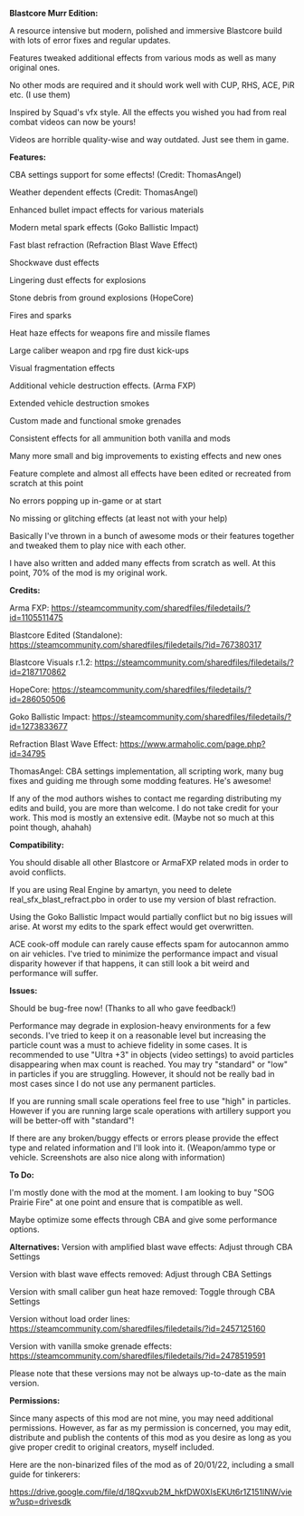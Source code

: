 **Blastcore Murr Edition:**

A resource intensive but modern, polished and immersive Blastcore build with lots of error fixes and regular updates.

Features tweaked additional effects from various mods as well as many original ones.

No other mods are required and it should work well with CUP, RHS, ACE, PiR etc. (I use them)

Inspired by Squad's vfx style. All the effects you wished you had from real combat videos can now be yours!

Videos are horrible quality-wise and way outdated. Just see them in game.




**Features:**

CBA settings support for some effects! (Credit: ThomasAngel)

Weather dependent effects (Credit: ThomasAngel)

Enhanced bullet impact effects for various materials

Modern metal spark effects (Goko Ballistic Impact)

Fast blast refraction (Refraction Blast Wave Effect)

Shockwave dust effects

Lingering dust effects for explosions

Stone debris from ground explosions (HopeCore)

Fires and sparks

Heat haze effects for weapons fire and missile flames

Large caliber weapon and rpg fire dust kick-ups

Visual fragmentation effects

Additional vehicle destruction effects. (Arma FXP)

Extended vehicle destruction smokes

Custom made and functional smoke grenades

Consistent effects for all ammunition both vanilla and mods

Many more small and big improvements to existing effects and new ones

Feature complete and almost all effects have been edited or recreated from scratch at this point

No errors popping up in-game or at start

No missing or glitching effects (at least not with your help)

Basically I've thrown in a bunch of awesome mods or their features together and tweaked them to play nice with each other.

I have also written and added many effects from scratch as well. At this point, 70% of the mod is my original work.




**Credits:**

Arma FXP: https://steamcommunity.com/sharedfiles/filedetails/?id=1105511475

Blastcore Edited (Standalone): https://steamcommunity.com/sharedfiles/filedetails/?id=767380317

Blastcore Visuals r.1.2: https://steamcommunity.com/sharedfiles/filedetails/?id=2187170862

HopeCore: https://steamcommunity.com/sharedfiles/filedetails/?id=286050506

Goko Ballistic Impact: https://steamcommunity.com/sharedfiles/filedetails/?id=1273833677

Refraction Blast Wave Effect: https://www.armaholic.com/page.php?id=34795

ThomasAngel: CBA settings implementation, all scripting work, many bug fixes and guiding me through some modding features. He's awesome!

If any of the mod authors wishes to contact me regarding distributing my edits and build, you are more than welcome. I do not take credit for your work. This mod is mostly an extensive edit. (Maybe not so much at this point though, ahahah)



**Compatibility:**

You should disable all other Blastcore or ArmaFXP related mods in order to avoid conflicts.

If you are using Real Engine by amartyn, you need to delete real_sfx_blast_refract.pbo in order to use my version of blast refraction.

Using the Goko Ballistic Impact would partially conflict but no big issues will arise. At worst my edits to the spark effect would get overwritten.

ACE cook-off module can rarely cause effects spam for autocannon ammo on air vehicles. I've tried to minimize the performance impact and visual disparity however if that happens, it can still look a bit weird and performance will suffer.



**Issues:**

Should be bug-free now! (Thanks to all who gave feedback!)

Performance may degrade in explosion-heavy environments for a few seconds. I've tried to keep it on a reasonable level but increasing the particle count was a must to achieve fidelity in some cases. It is recommended to use "Ultra +3" in objects (video settings) to avoid particles disappearing when max count is reached. You may try "standard" or "low" in particles if you are struggling. However, it should not be really bad in most cases since I do not use any permanent particles.

If you are running small scale operations feel free to use "high" in particles. However if you are running large scale operations with artillery support you will be better-off with "standard"!

If there are any broken/buggy effects or errors please provide the effect type and related information and I'll look into it. (Weapon/ammo type or vehicle. Screenshots are also nice along with information)



**To Do:**

I'm mostly done with the mod at the moment. I am looking to buy "SOG Prairie Fire" at one point and ensure that is compatible as well.

Maybe optimize some effects through CBA and give some performance options.


**Alternatives:**
Version with amplified blast wave effects:
Adjust through CBA Settings

Version with blast wave effects removed:
Adjust through CBA Settings

Version with small caliber gun heat haze removed:
Toggle through CBA Settings

Version without load order lines:
https://steamcommunity.com/sharedfiles/filedetails/?id=2457125160

Version with vanilla smoke grenade effects:
https://steamcommunity.com/sharedfiles/filedetails/?id=2478519591

Please note that these versions may not be always up-to-date as the main version.

**Permissions:**

Since many aspects of this mod are not mine, you may need additional permissions. However, as far as my permission is concerned, you may edit, distribute and publish the contents of this mod as you desire as long as you give proper credit to original creators, myself included.


Here are the non-binarized files of the mod as of 20/01/22, including a small guide for tinkerers:

https://drive.google.com/file/d/18Qxvub2M_hkfDW0XIsEKUt6r1Z151lNW/view?usp=drivesdk
